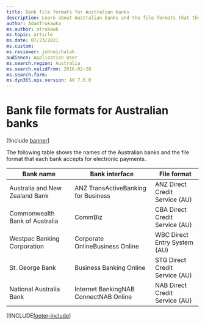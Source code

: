```yaml
---
title: Bank file formats for Australian banks
description: Learn about Australian banks and the file formats that they accept for electronic payments, including a table that provides the interface for bank names.
author: AdamTrukawka
ms.author: atrukawk
ms.topic: article
ms.date: 07/23/2021
ms.custom: 
ms.reviewer: johnmichalak
audience: Application User
ms.search.region: Australia
ms.search.validFrom: 2016-02-28
ms.search.form: 
ms.dyn365.ops.version: AX 7.0.0
---
```


# Bank file formats for Australian banks

[!include [banner](../../includes/banner.md)]

The following table shows the names of the Australian banks and the file format that each bank accepts for electronic payments.
 
| Bank name                      | Bank interface                        | File format                    |
|--------------------------------|---------------------------------------|--------------------------------|
| Australia and New Zealand Bank | ANZ TransActiveBanking for Business   | ANZ Direct Credit Service (AU) |
| Commonwealth Bank of Australia | CommBiz                               | CBA Direct Credit Service (AU) |
| Westpac Banking Corporation    | Corporate OnlineBusiness Online       | WBC Direct Entry System (AU)   |
| St. George Bank                | Business Banking Online               | STG Direct Credit Service (AU) |
| National Australia Bank        | Internet BankingNAB ConnectNAB Online | NAB Direct Credit Service (AU) |

[!INCLUDE[footer-include](../../../includes/footer-banner.md)]
